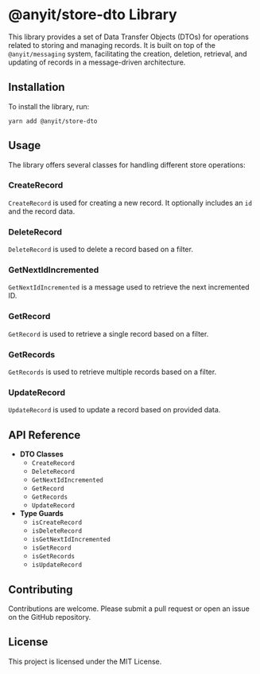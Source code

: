 # @anyit/store-dto Library

This library provides a set of Data Transfer Objects (DTOs) for operations related to storing and managing records. 
It is built on top of the `@anyit/messaging` system, facilitating the creation, deletion, retrieval, and updating of
records in a message-driven architecture.

## Installation

To install the library, run:

```shell
yarn add @anyit/store-dto
```

## Usage

The library offers several classes for handling different store operations:

### CreateRecord

`CreateRecord` is used for creating a new record. It optionally includes an `id` and the record data.


### DeleteRecord

`DeleteRecord` is used to delete a record based on a filter.


### GetNextIdIncremented

`GetNextIdIncremented` is a message used to retrieve the next incremented ID.

### GetRecord

`GetRecord` is used to retrieve a single record based on a filter.

### GetRecords

`GetRecords` is used to retrieve multiple records based on a filter.

### UpdateRecord

`UpdateRecord` is used to update a record based on provided data.

## API Reference

- **DTO Classes**
    - `CreateRecord`
    - `DeleteRecord`
    - `GetNextIdIncremented`
    - `GetRecord`
    - `GetRecords`
    - `UpdateRecord`
- **Type Guards**
    - `isCreateRecord`
    - `isDeleteRecord`
    - `isGetNextIdIncremented`
    - `isGetRecord`
    - `isGetRecords`
    - `isUpdateRecord`

## Contributing

Contributions are welcome. Please submit a pull request or open an issue on the GitHub repository.

## License

This project is licensed under the MIT License.
